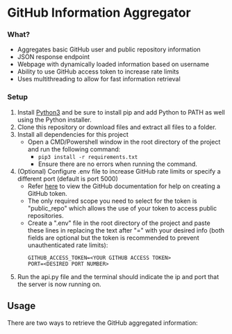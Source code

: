 # GitHub Information Aggregator
### What?
* Aggregates basic GitHub user and public repository information
* JSON response endpoint
* Webpage with dynamically loaded information based on username
* Ability to use GitHub access token to increase rate limits
* Uses multithreading to allow for fast information retrieval

### Setup
1. Install [Python3](https://www.python.org/downloads/) and be sure to install pip and add Python to PATH as well using the Python installer.
2. Clone this repository or download files and extract all files to a folder.
3. Install all dependencies for this project
	- Open a CMD/Powershell window in the root directory of the project and run the following command:
		- ``pip3 install -r requirements.txt``
		- Ensure there are no errors when running the command.
4. (Optional) Configure .env file to increase GitHub rate limits or specify a different port (default is port 5000)
    - Refer [here](https://docs.github.com/en/github/authenticating-to-github/keeping-your-account-and-data-secure/creating-a-personal-access-token) to view the GitHub documentation for help on creating a GitHub token.
    - The only required scope you need to select for the token is "public_repo" which allows the use of your token to access public repositories.
    - Create a ".env" file in the root directory of the project and paste these lines in replacing the text after "=" with your desired info (both fields are optional but the token is recommended to prevent unauthenticated rate limits):
      ```
      GITHUB_ACCESS_TOKEN=<YOUR GITHUB ACCESS TOKEN>
      PORT=<DESIRED PORT NUMBER>
      ```
5. Run the api.py file and the terminal should indicate the ip and port that the server is now running on.

## Usage
There are two ways to retrieve the GitHub aggregated information:
